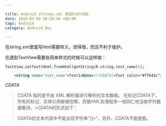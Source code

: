 ```yaml
---

title: Android strings.xml 添加html代码
date: 2016-03-09 20:20:44 +08:00
tags: Android
category: Android Dev

---
```

在string.xml里面写html需要转义，烦得很，而且不利于维护。

在遇到TextView需要些简单样式的时候可以这样做：

```
TextView.setText(Html.fromHtml(getString(R.string.text_name)));

```

```xml
    <string name="text_name">Text1<Data><![CDATA[<font color="#ff643c">Text2</font>]]></Data>Text3</string>
```
<!-- more -->
*CDATA* 
>CDATA 指的是不由 XML 解析器进行解析的文本数据。
>在标记CDATA下，所有的标记、实体引用都被忽略，而被XML处理程序一视同仁地当做字符数据看待，>CDATA的形式如下：
><![CDATA[文本内容]]>
>CDATA的文本内容中不能出现字符串“]]>”，另外，CDATA不能嵌套。



